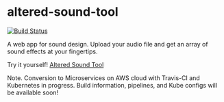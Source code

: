 # altered-sound-tool
[![Build Status](https://travis-ci.com/lkaldyne/altered-sound-tool.svg?branch=master)](https://travis-ci.com/lkaldyne/altered-sound-tool)

A web app for sound design. Upload your audio file and get an array of sound effects at your fingertips.

Try it yourself! [Altered Sound Tool](http://alteredsound.laithkd.com)

Note. Conversion to Microservices on AWS cloud with Travis-CI and Kubernetes in progress. Build information, pipelines, and Kube configs will be available soon!
